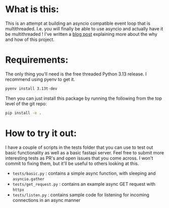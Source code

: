 # What is this:
This is an attempt at building an asyncio compatible event loop that is multithreaded. I.e. you will finally be able to use asyncio and actually have it be multithreaded !
I've written a [blog post](https://www.neilbotelho.com/blog/multithreaded-async.html) explaining more about the why and how of this project.


# Requirements:
The only thing you'll need is the free threaded Python 3.13 release. I recommend using pyenv to get it.

```bash
pyenv install 3.13t-dev
```
Then you can just install this package by running the following from the top level of the git repo:
```bash
pip install -e . 
```
# How to try it out:
I have a couple of scripts in the tests folder that you can use to test out basic functionality as well as a basic fastapi server. 
Feel free to submit more interesting tests as PR's and open issues that you come across. I won't commit to fixing them, but it'll be useful to others looking at this.

- `tests/basic.py` : contains a simple async function, with sleeping and `asyncio.gather`
- `tests/get_request.py` : contains an example async GET request with `httpx`
- `tests/listen.py` : contains sample code for listening for incoming connections in an async manner
